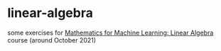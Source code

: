 # linear-algebra

some exercises for [Mathematics for Machine Learning: Linear Algebra](https://www.coursera.org/learn/linear-algebra-machine-learning?specialization=mathematics-machine-learning) course (around October 2021)
